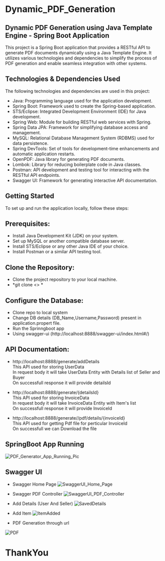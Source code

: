 # Dynamic_PDF_Generation
## Dynamic PDF Generation using Java Template Engine - Spring Boot Application

This project is a Spring Boot application that provides a RESTful API to generate PDF documents dynamically using a Java Template Engine. It utilizes various technologies and dependencies to simplify the process of PDF generation and enable seamless integration with other systems.

## Technologies & Dependencies Used

The following technologies and dependencies are used in this project:

* Java: Programming language used for the application development.
* Spring Boot: Framework used to create the Spring-based application.
* STS/Eclipse: Integrated Development Environment (IDE) for Java development.
* Spring Web: Module for building RESTful web services with Spring.
* Spring Data JPA: Framework for simplifying database access and management.
* MySQL: Relational Database Management System (RDBMS) used for data persistence.
* Spring DevTools: Set of tools for development-time enhancements and automatic application restarts.
* OpenPDF: Java library for generating PDF documents.
* Lombok: Library for reducing boilerplate code in Java classes.
* Postman: API development and testing tool for interacting with the RESTful API endpoints.
* Swagger UI: Framework for generating interactive API documentation.


## Getting Started
To set up and run the application locally, follow these steps:

## Prerequisites:

* Install Java Development Kit (JDK) on your system.
* Set up MySQL or another compatible database server.
* Install STS/Eclipse or any other Java IDE of your choice.
* Install Postman or a similar API testing tool.

## Clone the Repository:
* Clone the project repository to your local machine.
* *git clone <> *

## Configure the Database:

* Clone repo to local system
* Change DB details (DB_Name,Username,Password) present in application.propert file.
* Run the Sprinngboot app
* Using swagger-ui (http://localhost:8888/swagger-ui/index.html#/)

## API Documentation:

* http://localhost:8888/generate/addDetails <br>
 This API used for storing UserData <br>
 In request body it will take UserData Entity with Details list of Seller and Buyer <br>
On successfull response it will provide detailsId 

* http://localhost:8888/generate/{detailsId} <br>
 This API used for storing InvoiceData <br>
 In request body it will take InvoiceData Entity with Item's list <br>
   On successfull response it will provide InvoiceId
   
 * http://localhost:8888/generate//pdf/details/{invoiceId} <br>
  This API used for getting Pdf file for perticular InvoiceId <br>
  On successfull we can Download the file

## SpringBoot App Running
![PDF_Generator_App_Running_Pic](https://github.com/niteshpalcode/Backend_Assignment/assets/101392580/5b7e3724-e5c8-4c0d-be52-79761e306237)

 
## Swagger UI 

* Swagger Home Page
![SwaggerUI_Home_Page](https://github.com/niteshpalcode/Backend_Assignment/assets/101392580/987595c6-91aa-42d0-b605-c2ce2f89f546)

* Swagger PDF Controller
![SwaggerUI_PDF_Controller](https://github.com/niteshpalcode/Backend_Assignment/assets/101392580/671636e1-7abe-428f-936f-0e63434321b7)

* Add Details (User And Seller)
![SavedDetails](https://github.com/niteshpalcode/Backend_Assignment/assets/101392580/fd18cbe4-eac9-474c-8253-2667217f0f01)

* Add Item
![ItemAdded](https://github.com/niteshpalcode/Backend_Assignment/assets/101392580/408325fa-6c31-48a2-a123-7b8612832c03)

* PDF Generation through url 


![PDF](https://github.com/niteshpalcode/Backend_Assignment/assets/101392580/bc26e70f-8b5a-44ca-9886-8ef0b1a4a555)





# ThankYou

